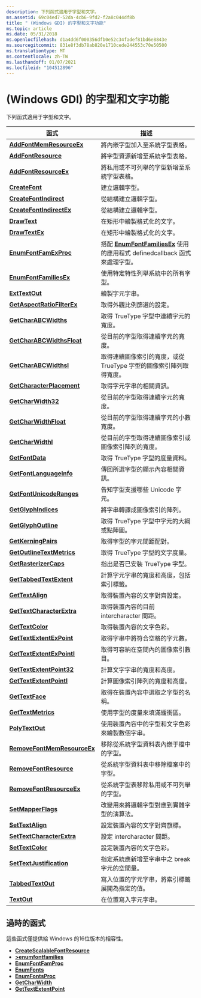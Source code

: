 ```yaml
---
description: 下列函式適用于字型和文字。
ms.assetid: 69c04ed7-52da-4cb6-9fd2-f2a8c044df8b
title: " (Windows GDI) 的字型和文字功能"
ms.topic: article
ms.date: 05/31/2018
ms.openlocfilehash: d1a4dd6f000356dfb0e52c34fadef81bd6e8843e
ms.sourcegitcommit: 831e8f3db78ab820e1710cede244553c70e50500
ms.translationtype: MT
ms.contentlocale: zh-TW
ms.lasthandoff: 01/07/2021
ms.locfileid: "104512896"
---
```

# <a name="font-and-text-functions-windows-gdi"></a> (Windows GDI) 的字型和文字功能

下列函式適用于字型和文字。



| 函式                                                   | 描述                                                                                                          |
|------------------------------------------------------------|----------------------------------------------------------------------------------------------------------------------|
| [**AddFontMemResourceEx**](/windows/desktop/api/Wingdi/nf-wingdi-addfontmemresourceex)       | 將內嵌字型加入至系統字型表格。                                                                      |
| [**AddFontResource**](/windows/desktop/api/Wingdi/nf-wingdi-addfontresourcea)                 | 將字型資源新增至系統字型表格。                                                                       |
| [**AddFontResourceEx**](/windows/desktop/api/Wingdi/nf-wingdi-addfontresourceexa)             | 將私用或不可列舉的字型新增至系統字型表格。                                                      |
| [**CreateFont**](/windows/desktop/api/Wingdi/nf-wingdi-createfonta)                           | 建立邏輯字型。                                                                                              |
| [**CreateFontIndirect**](/windows/desktop/api/Wingdi/nf-wingdi-createfontindirecta)           | 從結構建立邏輯字型。                                                                             |
| [**CreateFontIndirectEx**](/windows/desktop/api/Wingdi/nf-wingdi-createfontindirectexa)       | 從結構建立邏輯字型。                                                                             |
| [**DrawText**](/windows/desktop/api/Winuser/nf-winuser-drawtext)                               | 在矩形中繪製格式化的文字。                                                                                 |
| [**DrawTextEx**](/windows/desktop/api/Winuser/nf-winuser-drawtextexa)                           | 在矩形中繪製格式化的文字。                                                                                   |
| [**EnumFontFamExProc**](/previous-versions//dd162618(v=vs.85))             | 搭配 [**EnumFontFamiliesEx**](/windows/desktop/api/Wingdi/nf-wingdi-enumfontfamiliesexa) 使用的應用程式 definedcallback 函式來處理字型。 |
| [**EnumFontFamiliesEx**](/windows/desktop/api/Wingdi/nf-wingdi-enumfontfamiliesexa)           | 使用特定特性列舉系統中的所有字型。                                                     |
| [**ExtTextOut**](/windows/desktop/api/Wingdi/nf-wingdi-exttextouta)                           | 繪製字元字串。                                                                                            |
| [**GetAspectRatioFilterEx**](/windows/desktop/api/Wingdi/nf-wingdi-getaspectratiofilterex)   | 取得外觀比例篩選的設定。                                                                        |
| [**GetCharABCWidths**](/windows/desktop/api/Wingdi/nf-wingdi-getcharabcwidthsa)               | 取得 TrueType 字型中連續字元的寬度。                                                    |
| [**GetCharABCWidthsFloat**](/windows/desktop/api/Wingdi/nf-wingdi-getcharabcwidthsfloata)     | 從目前的字型取得連續字元的寬度。                                                     |
| [**GetCharABCWidthsI**](/windows/desktop/api/Wingdi/nf-wingdi-getcharabcwidthsi)             | 取得連續圖像索引的寬度，或從 TrueType 字型的圖像索引陣列取得寬度。               |
| [**GetCharacterPlacement**](/windows/desktop/api/Wingdi/nf-wingdi-getcharacterplacementa)     | 取得字元字串的相關資訊。                                                                           |
| [**GetCharWidth32**](/windows/desktop/api/Wingdi/nf-wingdi-getcharwidth32a)                   | 從目前的字型取得連續字元的寬度。                                                     |
| [**GetCharWidthFloat**](/windows/desktop/api/Wingdi/nf-wingdi-getcharwidthfloata)             | 從目前的字型取得連續字元的小數寬度。                                          |
| [**GetCharWidthI**](/windows/desktop/api/Wingdi/nf-wingdi-getcharwidthi)                     | 從目前的字型取得連續圖像索引或圖像索引陣列的寬度。                     |
| [**GetFontData**](/windows/desktop/api/Wingdi/nf-wingdi-getfontdata)                         | 取得 TrueType 字型的度量資料。                                                                                |
| [**GetFontLanguageInfo**](/windows/desktop/api/Wingdi/nf-wingdi-getfontlanguageinfo)         | 傳回所選字型的顯示內容相關資訊。                                                   |
| [**GetFontUnicodeRanges**](/windows/desktop/api/Wingdi/nf-wingdi-getfontunicoderanges)       | 告知字型支援哪些 Unicode 字元。                                                              |
| [**GetGlyphIndices**](/windows/desktop/api/Wingdi/nf-wingdi-getglyphindicesa)                 | 將字串轉譯成圖像索引的陣列。                                                                  |
| [**GetGlyphOutline**](/windows/desktop/api/Wingdi/nf-wingdi-getglyphoutlinea)                 | 取得 TrueType 字型中字元的大綱或點陣圖。                                                     |
| [**GetKerningPairs**](/windows/desktop/api/WinGdi/nf-wingdi-getkerningpairsa)                 | 取得字型的字元間距配對。                                                                         |
| [**GetOutlineTextMetrics**](/windows/desktop/api/Wingdi/nf-wingdi-getoutlinetextmetricsa)     | 取得 TrueType 字型的文字度量。                                                                                |
| [**GetRasterizerCaps**](/windows/desktop/api/Wingdi/nf-wingdi-getrasterizercaps)             | 指出是否已安裝 TrueType 字型。                                                                          |
| [**GetTabbedTextExtent**](/windows/desktop/api/Winuser/nf-winuser-gettabbedtextextenta)         | 計算字元字串的寬度和高度，包括索引標籤。                                                 |
| [**GetTextAlign**](/windows/desktop/api/Wingdi/nf-wingdi-gettextalign)                       | 取得裝置內容的文字對齊設定。                                                                |
| [**GetTextCharacterExtra**](/windows/desktop/api/Wingdi/nf-wingdi-gettextcharacterextra)     | 取得裝置內容的目前 intercharacter 間距。                                                        |
| [**GetTextColor**](/windows/desktop/api/Wingdi/nf-wingdi-gettextcolor)                       | 取得裝置內容的文字色彩。                                                                            |
| [**GetTextExtentExPoint**](/windows/desktop/api/Wingdi/nf-wingdi-gettextextentexpointa)       | 取得字串中將符合空格的字元數。                                              |
| [**GetTextExtentExPointI**](/windows/desktop/api/Wingdi/nf-wingdi-gettextextentexpointi)     | 取得可容納在空間內的圖像索引數目。                                                       |
| [**GetTextExtentPoint32**](/windows/desktop/api/Wingdi/nf-wingdi-gettextextentpoint32a)       | 計算文字字串的寬度和高度。                                                                   |
| [**GetTextExtentPointI**](/windows/desktop/api/Wingdi/nf-wingdi-gettextextentpointi)         | 計算圖像索引陣列的寬度和高度。                                                          |
| [**GetTextFace**](/windows/desktop/api/Wingdi/nf-wingdi-gettextfacea)                         | 取得在裝置內容中選取之字型的名稱。                                                    |
| [**GetTextMetrics**](/windows/desktop/api/Wingdi/nf-wingdi-gettextmetrics)                   | 使用字型的度量來填滿緩衝區。                                                                          |
| [**PolyTextOut**](/windows/desktop/api/Wingdi/nf-wingdi-polytextouta)                         | 使用裝置內容中的字型和文字色彩來繪製數個字串。                                            |
| [**RemoveFontMemResourceEx**](/windows/desktop/api/Wingdi/nf-wingdi-removefontmemresourceex) | 移除從系統字型資料表內嵌于檔中的字型。                                   |
| [**RemoveFontResource**](/windows/desktop/api/Wingdi/nf-wingdi-removefontresourcea)           | 從系統字型資料表中移除檔案中的字型。                                                              |
| [**RemoveFontResourceEx**](/windows/desktop/api/Wingdi/nf-wingdi-removefontresourceexa)       | 從系統字型表移除私用或不可列舉的字型。                                                 |
| [**SetMapperFlags**](/windows/desktop/api/Wingdi/nf-wingdi-setmapperflags)                   | 改變用來將邏輯字型對應到實體字型的演算法。                                                    |
| [**SetTextAlign**](/windows/desktop/api/Wingdi/nf-wingdi-settextalign)                       | 設定裝置內容的文字對齊旗標。                                                                  |
| [**SetTextCharacterExtra**](/windows/desktop/api/Wingdi/nf-wingdi-settextcharacterextra)     | 設定 intercharacter 間距。                                                                                     |
| [**SetTextColor**](/windows/desktop/api/Wingdi/nf-wingdi-settextcolor)                       | 設定裝置內容的文字色彩。                                                                            |
| [**SetTextJustification**](/windows/desktop/api/Wingdi/nf-wingdi-settextjustification)       | 指定系統應新增至字串中之 break 字元的空間量。                             |
| [**TabbedTextOut**](/windows/desktop/api/Winuser/nf-winuser-tabbedtextouta)                     | 寫入位置的字元字串，將索引標籤展開為指定的值。                                         |
| [**TextOut**](/windows/desktop/api/Wingdi/nf-wingdi-textouta)                                 | 在位置寫入字元字串。                                                                             |



 

## <a name="obsolete-functions"></a>過時的函式

這些函式僅提供給 Windows 的16位版本的相容性。

-   [**CreateScalableFontResource**](/windows/desktop/api/Wingdi/nf-wingdi-createscalablefontresourcea)
-   [**>enumfontfamilies**](/windows/desktop/api/Wingdi/nf-wingdi-enumfontfamiliesa)
-   [**EnumFontFamProc**](/previous-versions//dd162621(v=vs.85))
-   [**EnumFonts**](/windows/desktop/api/Wingdi/nf-wingdi-enumfontsa)
-   [**EnumFontsProc**](/previous-versions//dd162623(v=vs.85))
-   [**GetCharWidth**](/windows/desktop/api/Wingdi/nf-wingdi-getcharwidtha)
-   [**GetTextExtentPoint**](/windows/desktop/api/WinGdi/nf-wingdi-gettextextentpointa)

 

 
